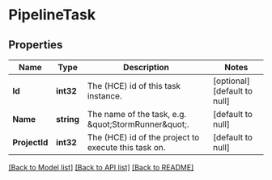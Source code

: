 # PipelineTask

## Properties
Name | Type | Description | Notes
------------ | ------------- | ------------- | -------------
**Id** | **int32** | The (HCE) id of this task instance. | [optional] [default to null]
**Name** | **string** | The name of the task, e.g. \&quot;StormRunner\&quot;. | [default to null]
**ProjectId** | **int32** | The (HCE) id of the project to execute this task on. | [default to null]

[[Back to Model list]](../README.md#documentation-for-models) [[Back to API list]](../README.md#documentation-for-api-endpoints) [[Back to README]](../README.md)


